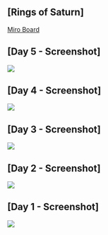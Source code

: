 ## [Rings of Saturn]

[Miro Board](https://miro.com/app/board/o9J_klxyRd0=/)

## [Day 5 - Screenshot]
<img src="https://i.imgur.com/K4zjdue.png">

## [Day 4 - Screenshot]
<img src="https://imgur.com/YLiRm2u.png">

## [Day 3 - Screenshot]
<img src="https://imgur.com/WL1mrm1.png">

## [Day 2 - Screenshot]
<img src="https://i.imgur.com/0DR7zVN.png">

## [Day 1 - Screenshot]
<img src="https://i.imgur.com/DDU9tl4.jpeg">
